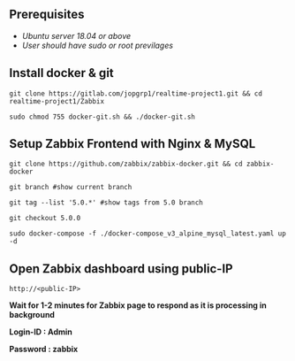 ## **Prerequisites**

* _Ubuntu server 18.04 or above_
* _User should have sudo or root previlages_

## **Install docker & git**
```
git clone https://gitlab.com/jopgrp1/realtime-project1.git && cd realtime-project1/Zabbix

sudo chmod 755 docker-git.sh && ./docker-git.sh
```
## **Setup Zabbix Frontend with Nginx & MySQL**

```
git clone https://github.com/zabbix/zabbix-docker.git && cd zabbix-docker

git branch #show current branch

git tag --list '5.0.*' #show tags from 5.0 branch

git checkout 5.0.0

sudo docker-compose -f ./docker-compose_v3_alpine_mysql_latest.yaml up -d

```
## **Open Zabbix dashboard using public-IP**
```
http://<public-IP>
```
**Wait for 1-2 minutes for Zabbix page to respond as it is processing in background**

**Login-ID : Admin**

**Password : zabbix**
